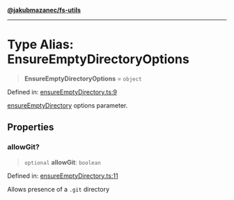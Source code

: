[**@jakubmazanec/fs-utils**](../README.md)

---

# Type Alias: EnsureEmptyDirectoryOptions

> **EnsureEmptyDirectoryOptions** = `object`

Defined in:
[ensureEmptyDirectory.ts:9](https://github.com/jakubmazanec/tools/blob/c36a857a499e2c0c4f38fc4405cb987b357adf10/packages/fs-utils/source/ensureEmptyDirectory.ts#L9)

[ensureEmptyDirectory](../functions/ensureEmptyDirectory.md) options parameter.

## Properties

### allowGit?

> `optional` **allowGit**: `boolean`

Defined in:
[ensureEmptyDirectory.ts:11](https://github.com/jakubmazanec/tools/blob/c36a857a499e2c0c4f38fc4405cb987b357adf10/packages/fs-utils/source/ensureEmptyDirectory.ts#L11)

Allows presence of a `.git` directory
